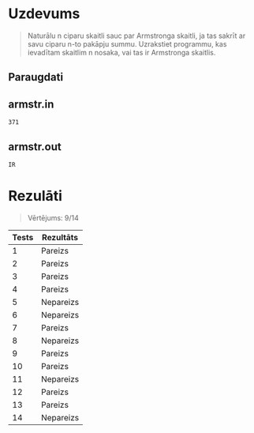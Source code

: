 # **Uzdevums**
>Naturālu n ciparu skaitli sauc par Armstronga skaitli, ja tas sakrīt ar savu ciparu n-to pakāpju summu.
Uzrakstiet programmu, kas ievadītam skaitlim n nosaka, vai tas ir Armstronga skaitlis.

## **Paraugdati**

## armstr.in
```
371
```

## armstr.out
```
IR
```

# **Rezulāti**
>Vērtējums: 9/14

| Tests  |  Rezultāts   |
| ------ | ------------ |
|    1   |	Pareizs     |
|    2   |	Pareizs     |
|    3   |	Pareizs     |
|    4   |	Pareizs   |
|    5	 |  Nepareizs     |
|    6	 |  Nepareizs     |
|    7	 |  Pareizs   |
|    8 	 |  Nepareizs     |
|    9 	 |  Pareizs     |
|    10	 |  Pareizs     |
|    11   |	Nepareizs     |
|    12   |	Pareizs     |
|    13   |	Pareizs     |
|    14   |	Nepareizs   |



